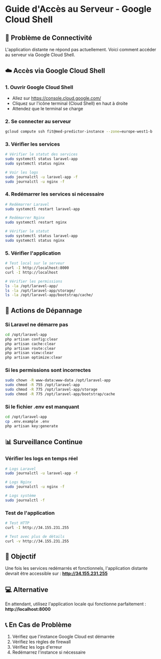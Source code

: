 # Guide d'Accès au Serveur - Google Cloud Shell

## 🚨 Problème de Connectivité

L'application distante ne répond pas actuellement. Voici comment accéder au serveur via Google Cloud Shell.

## ☁️ Accès via Google Cloud Shell

### 1. Ouvrir Google Cloud Shell

-   Allez sur https://console.cloud.google.com/
-   Cliquez sur l'icône terminal (Cloud Shell) en haut à droite
-   Attendez que le terminal se charge

### 2. Se connecter au serveur

```bash
gcloud compute ssh fit@med-predictor-instance --zone=europe-west1-b
```

### 3. Vérifier les services

```bash
# Vérifier le statut des services
sudo systemctl status laravel-app
sudo systemctl status nginx

# Voir les logs
sudo journalctl -u laravel-app -f
sudo journalctl -u nginx -f
```

### 4. Redémarrer les services si nécessaire

```bash
# Redémarrer Laravel
sudo systemctl restart laravel-app

# Redémarrer Nginx
sudo systemctl restart nginx

# Vérifier le statut
sudo systemctl status laravel-app
sudo systemctl status nginx
```

### 5. Vérifier l'application

```bash
# Test local sur le serveur
curl -I http://localhost:8000
curl -I http://localhost

# Vérifier les permissions
ls -la /opt/laravel-app/
ls -la /opt/laravel-app/storage/
ls -la /opt/laravel-app/bootstrap/cache/
```

## 🔧 Actions de Dépannage

### Si Laravel ne démarre pas

```bash
cd /opt/laravel-app
php artisan config:clear
php artisan cache:clear
php artisan route:clear
php artisan view:clear
php artisan optimize:clear
```

### Si les permissions sont incorrectes

```bash
sudo chown -R www-data:www-data /opt/laravel-app
sudo chmod -R 755 /opt/laravel-app
sudo chmod -R 775 /opt/laravel-app/storage
sudo chmod -R 775 /opt/laravel-app/bootstrap/cache
```

### Si le fichier .env est manquant

```bash
cd /opt/laravel-app
cp .env.example .env
php artisan key:generate
```

## 📊 Surveillance Continue

### Vérifier les logs en temps réel

```bash
# Logs Laravel
sudo journalctl -u laravel-app -f

# Logs Nginx
sudo journalctl -u nginx -f

# Logs système
sudo journalctl -f
```

### Test de l'application

```bash
# Test HTTP
curl -I http://34.155.231.255

# Test avec plus de détails
curl -v http://34.155.231.255
```

## 🎯 Objectif

Une fois les services redémarrés et fonctionnels, l'application distante devrait être accessible sur :
**http://34.155.231.255**

## 💻 Alternative

En attendant, utilisez l'application locale qui fonctionne parfaitement :
**http://localhost:8000**

## 📞 En Cas de Problème

1. Vérifiez que l'instance Google Cloud est démarrée
2. Vérifiez les règles de firewall
3. Vérifiez les logs d'erreur
4. Redémarrez l'instance si nécessaire
